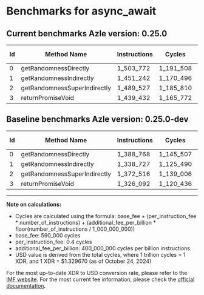 # Benchmarks for async_await

## Current benchmarks Azle version: 0.25.0

| Id  | Method Name                  | Instructions | Cycles    | USD           | USD/Million Calls | Change                            |
| --- | ---------------------------- | ------------ | --------- | ------------- | ----------------- | --------------------------------- |
| 0   | getRandomnessDirectly        | 1_503_772    | 1_191_508 | $0.0000015843 | $1.58             | <font color="red">+115_004</font> |
| 1   | getRandomnessIndirectly      | 1_451_242    | 1_170_496 | $0.0000015564 | $1.55             | <font color="red">+112_515</font> |
| 2   | getRandomnessSuperIndirectly | 1_489_527    | 1_185_810 | $0.0000015767 | $1.57             | <font color="red">+117_011</font> |
| 3   | returnPromiseVoid            | 1_439_432    | 1_165_772 | $0.0000015501 | $1.55             | <font color="red">+113_340</font> |

## Baseline benchmarks Azle version: 0.25.0-dev

| Id  | Method Name                  | Instructions | Cycles    | USD           | USD/Million Calls |
| --- | ---------------------------- | ------------ | --------- | ------------- | ----------------- |
| 0   | getRandomnessDirectly        | 1_388_768    | 1_145_507 | $0.0000015231 | $1.52             |
| 1   | getRandomnessIndirectly      | 1_338_727    | 1_125_490 | $0.0000014965 | $1.49             |
| 2   | getRandomnessSuperIndirectly | 1_372_516    | 1_139_006 | $0.0000015145 | $1.51             |
| 3   | returnPromiseVoid            | 1_326_092    | 1_120_436 | $0.0000014898 | $1.48             |

---

**Note on calculations:**

- Cycles are calculated using the formula: base_fee + (per_instruction_fee \* number_of_instructions) + (additional_fee_per_billion \* floor(number_of_instructions / 1_000_000_000))
- base_fee: 590_000 cycles
- per_instruction_fee: 0.4 cycles
- additional_fee_per_billion: 400_000_000 cycles per billion instructions
- USD value is derived from the total cycles, where 1 trillion cycles = 1 XDR, and 1 XDR = $1.329670 (as of October 24, 2024)

For the most up-to-date XDR to USD conversion rate, please refer to the [IMF website](https://www.imf.org/external/np/fin/data/rms_sdrv.aspx).
For the most current fee information, please check the [official documentation](https://internetcomputer.org/docs/current/developer-docs/gas-cost#execution).
